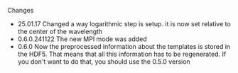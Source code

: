 Changes

* 25.01.17 Changed a way logarithmic step is setup. it is now set relative to the center of the
	wavelength
* 0.6.0.241122 The new MPI mode was added
* 0.6.0 Now the preprocessed information about the templates is stored in the HDF5. That means that all this information has to be regenerated. If you don't want to do that, you should use the 0.5.0 version
